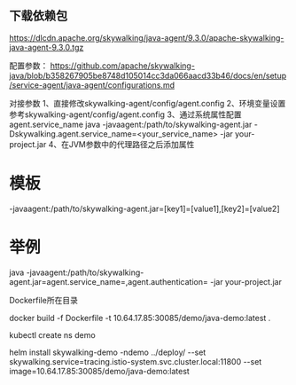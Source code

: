 ## 下载依赖包
https://dlcdn.apache.org/skywalking/java-agent/9.3.0/apache-skywalking-java-agent-9.3.0.tgz

配置参数：
https://github.com/apache/skywalking-java/blob/b358267905be8748d105014cc3da066aacd33b46/docs/en/setup/service-agent/java-agent/configurations.md

对接参数
1、直接修改skywalking-agent/config/agent.config
2、环境变量设置参考skywalking-agent/config/agent.config
3、通过系统属性配置agent.service_name
java -javaagent:/path/to/skywalking-agent.jar -Dskywalking.agent.service_name=<your_service_name> -jar your-project.jar
4、在JVM参数中的代理路径之后添加属性
# 模板
-javaagent:/path/to/skywalking-agent.jar=[key1]=[value1],[key2]=[value2]
# 举例
java -javaagent:/path/to/skywalking-agent.jar=agent.service_name=<your-service-name>,agent.authentication=<your-token> -jar your-project.jar

Dockerfile所在目录

docker build -f Dockerfile -t 10.64.17.85:30085/demo/java-demo:latest .

kubectl create ns demo

helm install skywalking-demo -ndemo ../deploy/ --set skywalking.service=tracing.istio-system.svc.cluster.local:11800 --set image=10.64.17.85:30085/demo/java-demo:latest